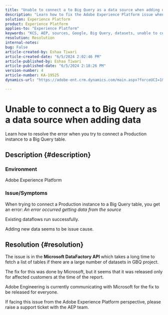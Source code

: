 ```yaml
---
title: "Unable to connect a to Big Query as a data source when adding data"
description: "Learn how to fix the Adobe Experience Platform issue when connecting a Production instance to a Big Query table."
solution: Experience Platform
product: Experience Platform
applies-to: "Experience Platform"
keywords: "KCS, AEP, sources, Google, Big Query, datasets, unable to connect, data source, adding data, Adobe Experience Platform, FAQ"
resolution: Resolution
internal-notes: 
bug: False
article-created-by: Eshaa Tiwari
article-created-date: "6/5/2024 2:02:46 PM"
article-published-by: Eshaa Tiwari
article-published-date: "6/5/2024 2:18:26 PM"
version-number: 4
article-number: KA-19525
dynamics-url: "https://adobe-ent.crm.dynamics.com/main.aspx?forceUCI=1&pagetype=entityrecord&etn=knowledgearticle&id=61acae42-4423-ef11-840b-6045bd026dc7"

---
```

# Unable to connect a to Big Query as a data source when adding data


Learn how to resolve the error when you try to connect a Production instance to a Big Query table.

## Description {#description}


### Environment

Adobe Experience Platform

### <b>Issue/Symptoms</b>

When trying to connect a Production instance to a Big Query table, you get an error:<b> </b>*An error occurred getting data from the source*

Existing dataflows run successfully.

Adding new data seems to be issue cause.


## Resolution {#resolution}


The issue is in the <b>Microsoft DataFactory API </b>which takes a long time to fetch a list of tables if there are a large number of datasets in GBQ project.

The fix for this was done by Microsoft, but it seems that it was released only for affected customers at the time of the report.

Adobe Engineering is currently communicating with Microsoft for the fix to be released for everyone.

If facing this issue from the Adobe Experience Platform perspective, please raise a support ticket with the AEP team.
